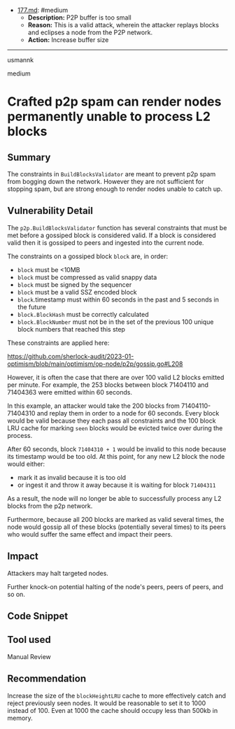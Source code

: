 
- [177.md](processed/medium/go/177.md): #medium
  - **Description:** P2P buffer is too small
  - **Reason:** This is a valid attack, wherein the attacker replays blocks and eclipses a node from the P2P network.
  - **Action:** Increase buffer size

---

usmannk

medium

# Crafted p2p spam can render nodes permanently unable to process L2 blocks

## Summary

The constraints in `BuildBlocksValidator` are meant to prevent p2p spam from bogging down the network. However they are not sufficient for stopping spam, but are strong enough to render nodes unable to catch up.

## Vulnerability Detail

The `p2p.BuildBlocksValidator` function has several constraints that must be met before a gossiped block is considered valid. If a block is considered valid then it is gossiped to peers and ingested into the current node.

The constraints on a gossiped block `block` are, in order:
- `block` must be <10MB
- `block` must be compressed as valid snappy data
- `block` must be signed by the sequencer
- `block` must be a valid SSZ encoded block
- `block`.timestamp must within 60 seconds in the past and 5 seconds in the future
- `block.BlockHash` must be correctly calculated
- `block.BlockNumber` must not be in the set of the previous 100 unique block numbers that reached this step

These constraints are applied here:

https://github.com/sherlock-audit/2023-01-optimism/blob/main/optimism/op-node/p2p/gossip.go#L208

However, it is often the case that there are over 100 valid L2 blocks emitted per minute. For example, the 253 blocks between block 71404110 and 71404363 were emitted within 60 seconds. 

In this example, an attacker would take the 200 blocks from 71404110-71404310 and replay them in order to a node for 60 seconds. Every block would be valid because they each pass all constraints and the 100 block LRU cache for marking `seen` blocks would be evicted twice over during the process. 

After 60 seconds, block `71404310 + 1` would be invalid to this node because its timestamp would be too old. At this point, for any new L2 block the node would either:
- mark it as invalid because it is too old
- or ingest it and throw it away because it is waiting for block `71404311`

As a result, the node will no longer be able to successfully process any L2 blocks from the p2p network.

Furthermore, because all 200 blocks are marked as valid several times, the node would gossip all of these blocks (potentially several times) to its peers who would suffer the same effect and impact their peers.

## Impact

Attackers may halt targeted nodes.

Further knock-on potential halting of the node's peers, peers of peers, and so on.

## Code Snippet

## Tool used

Manual Review

## Recommendation

Increase the size of the `blockHeightLRU` cache to more effectively catch and reject previously seen nodes. It would be reasonable to set it to 1000 instead of 100. Even at 1000 the cache should occupy less than 500kb in memory.